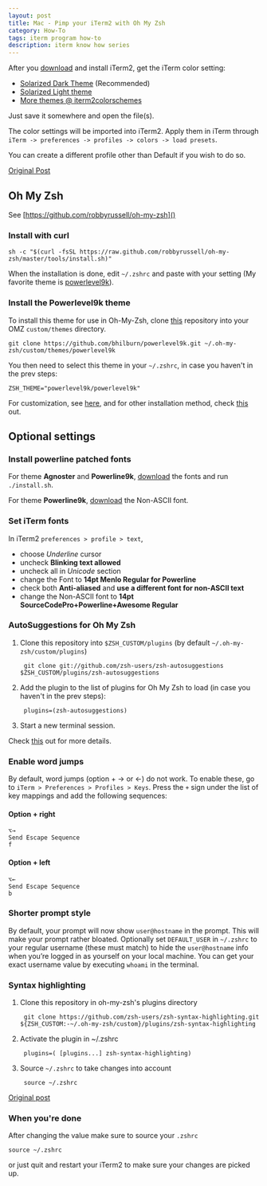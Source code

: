 ```yaml
---
layout: post
title: Mac - Pimp your iTerm2 with Oh My Zsh
category: How-To
tags: iterm program how-to
description: iterm know how series
---
```


After you [download][1] and install iTerm2, get the iTerm color setting:

- [Solarized Dark Theme][2] (Recommended)
- [Solarized Light theme][3]
- [More themes @ iterm2colorschemes][4]

Just save it somewhere and open the file(s).

The color settings will be imported into iTerm2. Apply them in iTerm through `iTerm -> preferences -> profiles -> colors -> load presets`.

You can create a different profile other than Default if you wish to do so.

[Original Post][5]

## Oh My Zsh

See [https://github.com/robbyrussell/oh-my-zsh]()

### Install with curl

	sh -c "$(curl -fsSL https://raw.github.com/robbyrussell/oh-my-zsh/master/tools/install.sh)"

When the installation is done, edit `~/.zshrc` and paste with your setting (My favorite theme is [powerlevel9k][8]).

### Install the Powerlevel9k theme

To install this theme for use in Oh-My-Zsh, clone [this][8] repository into your OMZ `custom/themes` directory.

	git clone https://github.com/bhilburn/powerlevel9k.git ~/.oh-my-zsh/custom/themes/powerlevel9k

You then need to select this theme in your `~/.zshrc`, in case you haven't in the prev steps:

	ZSH_THEME="powerlevel9k/powerlevel9k"

For customization, see [here][8], and for other installation method, check [this][9] out.

## Optional settings

### Install powerline patched fonts 

For theme **Agnoster** and **Powerline9k**, [download][6] the fonts and run `./install.sh`.

For theme **Powerline9k**, [download][7] the Non-ASCII font.

### Set iTerm fonts
In iTerm2 `preferences > profile > text`, 

- choose *Underline* cursor
- uncheck **Blinking text allowed**
- uncheck all in *Unicode* section
- change the Font to **14pt Menlo Regular for Powerline**
- check both **Anti-aliased** and **use a different font for non-ASCII text**
- change the Non-ASCII font to **14pt SourceCodePro+Powerline+Awesome Regular**

### AutoSuggestions for Oh My Zsh

1. Clone this repository into `$ZSH_CUSTOM/plugins` (by default `~/.oh-my-zsh/custom/plugins`)

		git clone git://github.com/zsh-users/zsh-autosuggestions $ZSH_CUSTOM/plugins/zsh-autosuggestions

2. Add the plugin to the list of plugins for Oh My Zsh to load (in case you haven't in the prev steps):

		plugins=(zsh-autosuggestions)

3. Start a new terminal session.

Check [this][10] out for more details.

### Enable word jumps

By default, word jumps (option + → or ←) do not work. To enable these, go to `iTerm > Preferences > Profiles > Keys`. Press the `+` sign under the list of key mappings and add the following sequences:

#### Option + right

	⌥→
	Send Escape Sequence
	f

#### Option + left

	⌥←
	Send Escape Sequence
	b

### Shorter prompt style

By default, your prompt will now show `user@hostname` in the prompt. This will make your prompt rather bloated. Optionally set `DEFAULT_USER` in `~/.zshrc` to your regular username (these must match) to hide the `user@hostname` info when you’re logged in as yourself on your local machine. You can get your exact username value by executing `whoami` in the terminal.

### Syntax highlighting

1. Clone this repository in oh-my-zsh's plugins directory

		git clone https://github.com/zsh-users/zsh-syntax-highlighting.git ${ZSH_CUSTOM:-~/.oh-my-zsh/custom}/plugins/zsh-syntax-highlighting

2. Activate the plugin in ~/.zshrc

		plugins=( [plugins...] zsh-syntax-highlighting)

3. Source `~/.zshrc` to take changes into account

		source ~/.zshrc

[Original post][11]

### When you're done

After changing the value make sure to source your `.zshrc`

	source ~/.zshrc

or just quit and restart your iTerm2 to make sure your changes are picked up.


[1]: http://www.iterm2.com/downloads.html
[2]: https://raw.githubusercontent.com/altercation/solarized/master/iterm2-colors-solarized/Solarized%20Dark.itermcolors
[3]: https://raw.githubusercontent.com/altercation/solarized/master/iterm2-colors-solarized/Solarized%20Light.itermcolors
[4]: http://iterm2colorschemes.com/
[5]: https://gist.github.com/kevin-smets/8568070
[6]: https://github.com/powerline/fonts
[7]: https://github.com/ferdianap/blog/blob/gh-pages/_docs/SourceCodePro%2BPowerline%2BAwesome%2BRegular.ttf
[8]: https://github.com/bhilburn/powerlevel9k
[9]: https://github.com/bhilburn/powerlevel9k/wiki/Install-Instructions#step-1-install-powerlevel9k
[10]: https://github.com/zsh-users/zsh-autosuggestions#oh-my-zsh
[11]: https://github.com/zsh-users/zsh-syntax-highlighting/blob/master/INSTALL.md
